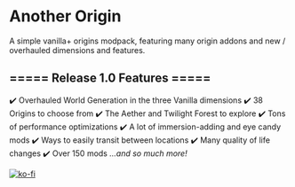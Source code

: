 # Another Origin

 A simple vanilla+ origins modpack, featuring many origin addons and new / overhauled dimensions and features.
 
## ===== Release 1.0 Features =====

✔️ Overhauled World Generation in the three Vanilla dimensions
✔️ 38 Origins to choose from
✔️ The Aether and Twilight Forest to explore
✔️ Tons of performance optimizations
✔️ A lot of immersion-adding and eye candy mods
✔️ Ways to easily transit between locations
✔️ Many quality of life changes
✔️ Over 150 mods
*...and so much more!*

[![ko-fi](https://ko-fi.com/img/githubbutton_sm.svg)](https://ko-fi.com/A0A3D1GJ6)
